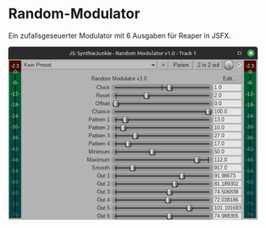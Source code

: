 # Random-Modulator
Ein zufallsgeseuerter Modulator mit 6 Ausgaben für Reaper in JSFX.

![Screenshot](Screenshot.png)
